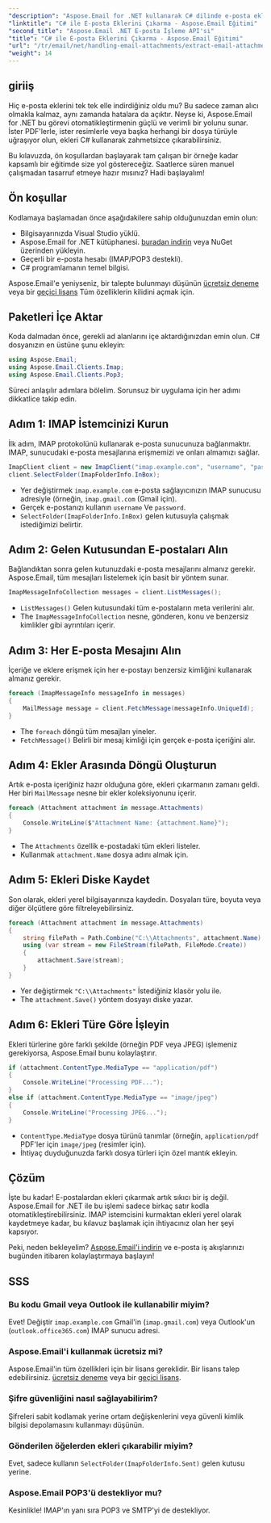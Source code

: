 ```yaml
---
"description": "Aspose.Email for .NET kullanarak C# dilinde e-posta eklerini nasıl çıkaracağınızı öğrenin. PDF'ler, resimler ve daha fazlası için örnekler içeren adım adım kılavuz."
"linktitle": "C# ile E-posta Eklerini Çıkarma - Aspose.Email Eğitimi"
"second_title": "Aspose.Email .NET E-posta İşleme API'si"
"title": "C# ile E-posta Eklerini Çıkarma - Aspose.Email Eğitimi"
"url": "/tr/email/net/handling-email-attachments/extract-email-attachments-in-csharp/"
"weight": 14
---
```


## giriiş

Hiç e-posta eklerini tek tek elle indirdiğiniz oldu mu? Bu sadece zaman alıcı olmakla kalmaz, aynı zamanda hatalara da açıktır. Neyse ki, Aspose.Email for .NET bu görevi otomatikleştirmenin güçlü ve verimli bir yolunu sunar. İster PDF'lerle, ister resimlerle veya başka herhangi bir dosya türüyle uğraşıyor olun, ekleri C# kullanarak zahmetsizce çıkarabilirsiniz.

Bu kılavuzda, ön koşullardan başlayarak tam çalışan bir örneğe kadar kapsamlı bir eğitimde size yol göstereceğiz. Saatlerce süren manuel çalışmadan tasarruf etmeye hazır mısınız? Hadi başlayalım!

## Ön koşullar

Kodlamaya başlamadan önce aşağıdakilere sahip olduğunuzdan emin olun:

- Bilgisayarınızda Visual Studio yüklü.
- Aspose.Email for .NET kütüphanesi. [buradan indirin](https://releases.aspose.com/email/net/) veya NuGet üzerinden yükleyin.
- Geçerli bir e-posta hesabı (IMAP/POP3 destekli).
- C# programlamanın temel bilgisi.

Aspose.Email'e yeniyseniz, bir talepte bulunmayı düşünün [ücretsiz deneme](https://releases.aspose.com/) veya bir [geçici lisans](https://purchase.aspose.com/temporary-license/) Tüm özelliklerin kilidini açmak için.

## Paketleri İçe Aktar

Koda dalmadan önce, gerekli ad alanlarını içe aktardığınızdan emin olun. C# dosyanızın en üstüne şunu ekleyin:

```csharp
using Aspose.Email;
using Aspose.Email.Clients.Imap;
using Aspose.Email.Clients.Pop3;
```

Süreci anlaşılır adımlara bölelim. Sorunsuz bir uygulama için her adımı dikkatlice takip edin.


## Adım 1: IMAP İstemcinizi Kurun

İlk adım, IMAP protokolünü kullanarak e-posta sunucunuza bağlanmaktır. IMAP, sunucudaki e-posta mesajlarına erişmemizi ve onları almamızı sağlar.

```csharp
ImapClient client = new ImapClient("imap.example.com", "username", "password");
client.SelectFolder(ImapFolderInfo.InBox);
```

- Yer değiştirmek `imap.example.com` e-posta sağlayıcınızın IMAP sunucusu adresiyle (örneğin, `imap.gmail.com` (Gmail için).
- Gerçek e-postanızı kullanın `username` Ve `password`.
- `SelectFolder(ImapFolderInfo.InBox)` gelen kutusuyla çalışmak istediğimizi belirtir.


## Adım 2: Gelen Kutusundan E-postaları Alın

Bağlandıktan sonra gelen kutunuzdaki e-posta mesajlarını almanız gerekir. Aspose.Email, tüm mesajları listelemek için basit bir yöntem sunar.

```csharp
ImapMessageInfoCollection messages = client.ListMessages();
```

- `ListMessages()` Gelen kutusundaki tüm e-postaların meta verilerini alır.
- The `ImapMessageInfoCollection` nesne, gönderen, konu ve benzersiz kimlikler gibi ayrıntıları içerir.


## Adım 3: Her E-posta Mesajını Alın

İçeriğe ve eklere erişmek için her e-postayı benzersiz kimliğini kullanarak almanız gerekir.


```csharp
foreach (ImapMessageInfo messageInfo in messages)
{
    MailMessage message = client.FetchMessage(messageInfo.UniqueId);
}
```

- The `foreach` döngü tüm mesajları yineler.
- `FetchMessage()` Belirli bir mesaj kimliği için gerçek e-posta içeriğini alır.


## Adım 4: Ekler Arasında Döngü Oluşturun

Artık e-posta içeriğiniz hazır olduğuna göre, ekleri çıkarmanın zamanı geldi. Her biri `MailMessage` nesne bir ekler koleksiyonunu içerir.

```csharp
foreach (Attachment attachment in message.Attachments)
{
    Console.WriteLine($"Attachment Name: {attachment.Name}");
}
```

- The `Attachments` özellik e-postadaki tüm ekleri listeler.
- Kullanmak `attachment.Name` dosya adını almak için.


## Adım 5: Ekleri Diske Kaydet

Son olarak, ekleri yerel bilgisayarınıza kaydedin. Dosyaları türe, boyuta veya diğer ölçütlere göre filtreleyebilirsiniz.

```csharp
foreach (Attachment attachment in message.Attachments)
{
    string filePath = Path.Combine("C:\\Attachments", attachment.Name);
    using (var stream = new FileStream(filePath, FileMode.Create))
    {
        attachment.Save(stream);
    }
}
```

- Yer değiştirmek `"C:\\Attachments"` İstediğiniz klasör yolu ile.
- The `attachment.Save()` yöntem dosyayı diske yazar.


## Adım 6: Ekleri Türe Göre İşleyin

Ekleri türlerine göre farklı şekilde (örneğin PDF veya JPEG) işlemeniz gerekiyorsa, Aspose.Email bunu kolaylaştırır.

```csharp
if (attachment.ContentType.MediaType == "application/pdf")
{
    Console.WriteLine("Processing PDF...");
}
else if (attachment.ContentType.MediaType == "image/jpeg")
{
    Console.WriteLine("Processing JPEG...");
}
```

- `ContentType.MediaType` dosya türünü tanımlar (örneğin, `application/pdf` PDF'ler için `image/jpeg` (resimler için).
- İhtiyaç duyduğunuzda farklı dosya türleri için özel mantık ekleyin.


## Çözüm

İşte bu kadar! E-postalardan ekleri çıkarmak artık sıkıcı bir iş değil. Aspose.Email for .NET ile bu işlemi sadece birkaç satır kodla otomatikleştirebilirsiniz. IMAP istemcisini kurmaktan ekleri yerel olarak kaydetmeye kadar, bu kılavuz başlamak için ihtiyacınız olan her şeyi kapsıyor. 

Peki, neden bekleyelim? [Aspose.Email'i indirin](https://releases.aspose.com/email/net/) ve e-posta iş akışlarınızı bugünden itibaren kolaylaştırmaya başlayın!


## SSS

### Bu kodu Gmail veya Outlook ile kullanabilir miyim?
Evet! Değiştir `imap.example.com` Gmail'in (`imap.gmail.com`) veya Outlook'un (`outlook.office365.com`) IMAP sunucu adresi.

### Aspose.Email'i kullanmak ücretsiz mi?
Aspose.Email'in tüm özellikleri için bir lisans gereklidir. Bir lisans talep edebilirsiniz. [ücretsiz deneme](https://releases.aspose.com/) veya bir [geçici lisans](https://purchase.aspose.com/temporary-license/).

### Şifre güvenliğini nasıl sağlayabilirim?
Şifreleri sabit kodlamak yerine ortam değişkenlerini veya güvenli kimlik bilgisi depolamasını kullanmayı düşünün.

### Gönderilen öğelerden ekleri çıkarabilir miyim?
Evet, sadece kullanın `SelectFolder(ImapFolderInfo.Sent)` gelen kutusu yerine.

### Aspose.Email POP3'ü destekliyor mu?
Kesinlikle! IMAP'ın yanı sıra POP3 ve SMTP'yi de destekliyor.